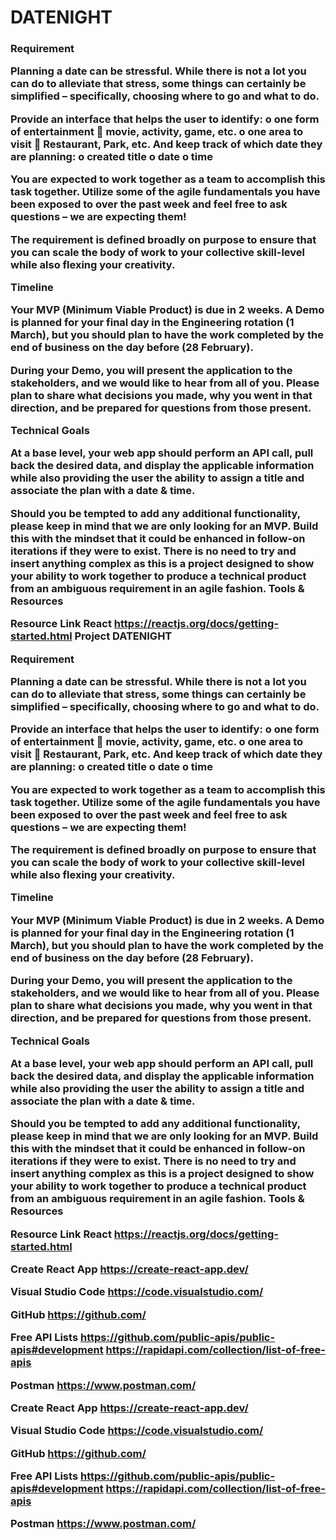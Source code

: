 # DATENIGHT

<h3 Project DATENIGHT /h3>

Requirement

Planning a date can be stressful. While there is not a lot you can do to alleviate that stress, some things can certainly be simplified – specifically, choosing where to go and what to do.  

Provide an interface that helps the user to identify: 
o	one form of entertainment 
	movie, activity, game, etc.
o	one area to visit 
	Restaurant, Park, etc.
And keep track of which date they are planning: 
o	created title
o	date
o	time

You are expected to work together as a team to accomplish this task together. Utilize some of the agile fundamentals you have been exposed to over the past week and feel free to ask questions – we are expecting them! 

The requirement is defined broadly on purpose to ensure that you can scale the body of work to your collective skill-level while also flexing your creativity. 


Timeline

Your MVP (Minimum Viable Product) is due in 2 weeks. A Demo is planned for your final day in the Engineering rotation (1 March), but you should plan to have the work completed by the end of business on the day before (28 February).

During your Demo, you will present the application to the stakeholders, and we would like to hear from all of you. Please plan to share what decisions you made, why you went in that direction, and be prepared for questions from those present. 


Technical Goals

At a base level, your web app should perform an API call, pull back the desired data, and display the applicable information while also providing the user the ability to assign a title and associate the plan with a date & time.  

Should you be tempted to add any additional functionality, please keep in mind that we are only looking for an MVP. Build this with the mindset that it could be enhanced in follow-on iterations if they were to exist. There is no need to try and insert anything complex as this is a project designed to show your ability to work together to produce a technical product from an ambiguous requirement in an agile fashion. 
Tools & Resources

Resource	Link
React	https://reactjs.org/docs/getting-started.html 
Project DATENIGHT


Requirement

Planning a date can be stressful. While there is not a lot you can do to alleviate that stress, some things can certainly be simplified – specifically, choosing where to go and what to do.  

Provide an interface that helps the user to identify: 
o	one form of entertainment 
	movie, activity, game, etc.
o	one area to visit 
	Restaurant, Park, etc.
And keep track of which date they are planning: 
o	created title
o	date
o	time

You are expected to work together as a team to accomplish this task together. Utilize some of the agile fundamentals you have been exposed to over the past week and feel free to ask questions – we are expecting them! 

The requirement is defined broadly on purpose to ensure that you can scale the body of work to your collective skill-level while also flexing your creativity. 


Timeline

Your MVP (Minimum Viable Product) is due in 2 weeks. A Demo is planned for your final day in the Engineering rotation (1 March), but you should plan to have the work completed by the end of business on the day before (28 February).

During your Demo, you will present the application to the stakeholders, and we would like to hear from all of you. Please plan to share what decisions you made, why you went in that direction, and be prepared for questions from those present. 


Technical Goals

At a base level, your web app should perform an API call, pull back the desired data, and display the applicable information while also providing the user the ability to assign a title and associate the plan with a date & time.  

Should you be tempted to add any additional functionality, please keep in mind that we are only looking for an MVP. Build this with the mindset that it could be enhanced in follow-on iterations if they were to exist. There is no need to try and insert anything complex as this is a project designed to show your ability to work together to produce a technical product from an ambiguous requirement in an agile fashion. 
Tools & Resources

Resource	Link
React	https://reactjs.org/docs/getting-started.html 

Create React App	https://create-react-app.dev/ 

Visual Studio Code	https://code.visualstudio.com/ 

GitHub	https://github.com/ 

Free API Lists	https://github.com/public-apis/public-apis#development
https://rapidapi.com/collection/list-of-free-apis 

Postman	https://www.postman.com/ 



Create React App	https://create-react-app.dev/ 

Visual Studio Code	https://code.visualstudio.com/ 

GitHub	https://github.com/ 

Free API Lists	https://github.com/public-apis/public-apis#development
https://rapidapi.com/collection/list-of-free-apis 

Postman	https://www.postman.com/ 


